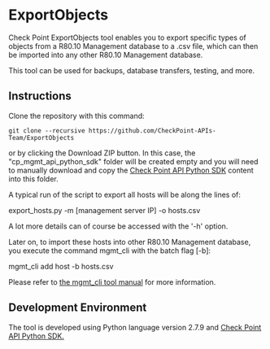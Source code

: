 # ExportObjects
Check Point ExportObjects tool enables you to export specific types of objects from a R80.10 Management database to a .csv file, which can then be imported into any other R80.10 Management database.

This tool can be used for backups, database transfers, testing, and more.

## Instructions
Clone the repository with this command:
```git
git clone --recursive https://github.com/CheckPoint-APIs-Team/ExportObjects
```
or by clicking the Download ZIP button. In this case, the "cp_mgmt_api_python_sdk" folder will be created empty and you will need to manually download and copy the [Check Point API Python SDK](https://github.com/CheckPoint-APIs-Team/cpapi-python-sdk) content into this folder.

A typical run of the script to export all hosts will be along the lines of:

export_hosts.py -m [management server IP] -o hosts.csv

A lot more details can of course be accessed with the '-h' option.

Later on, to import these hosts into other R80.10 Management database, you execute the command mgmt_cli with the batch flag [-b]:

mgmt_cli add host -b hosts.csv

Please refer to [the mgmt_cli tool manual](https://sc1.checkpoint.com/documents/latest/APIs/index.html#cli/mgmt_cli~v1.1) for more information.

## Development Environment
The tool is developed using Python language version 2.7.9 and [Check Point API Python SDK.](https://github.com/CheckPoint-APIs-Team/cpapi-python-sdk)
